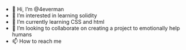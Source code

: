 - 👋 Hi, I’m @4everman
- 👀 I’m interested in learning solidity
- 🌱 I’m currently learning CSS and html
- 💞️ I’m looking to collaborate on creating a project to emotionally help humans
- 📫 How to reach me 

<!---
4everman/4everman is a ✨ special ✨ repository because its `README.md` (this file) appears on your GitHub profile.
You can click the Preview link to take a look at your changes.
--->
